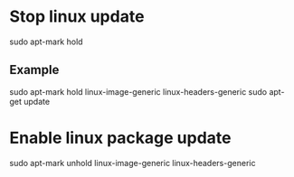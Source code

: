 # Stop linux update
sudo apt-mark hold <linux-package-name>
## Example  
sudo apt-mark hold linux-image-generic linux-headers-generic
sudo apt-get update
  
# Enable linux package update
sudo apt-mark unhold linux-image-generic linux-headers-generic
